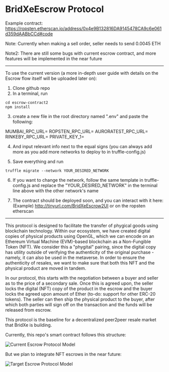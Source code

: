 # BridXeEscrow Protocol

Example contract: https://ropsten.etherscan.io/address/0x4e9B132816DA9145478CA9c6e061d359dAABbCCd#code

Note: Currently when making a sell order, seller needs to send 0.0045 ETH 

Note2: There are still some bugs with current escrow contract, and more features will be implemented in the near future

----

To use the current version (a more in-depth user guide with details on the Escrow flow itself will be uploaded later on):

1. Clone github repo
2. In a terminal, run 

```
cd escrow-contract2
npm install 
```

3. create a new file in the root directory named ".env" and paste the following: 

MUMBAI_RPC_URL=
ROPSTEN_RPC_URL=
AURORATEST_RPC_URL=
RINKEBY_RPC_URL=
PRIVATE_KEY_1=

4. And input relevant info next to the equal signs (you can always add more as you add more networks to deploy to in truffle-config.js)

5. Save everything and run

```
truffle migrate --network YOUR_DESIRED_NETWORK
```

6. If you want to change the network, follow the same template in truffle-config.js and replace the "YOUR_DESIRED_NETWORK" in the terminal line above with the other network's name

7. The contract should be deployed soon, and you can interact with it here: (Example) http://tinyurl.com/BridXeEscrow2UI or on the ropsten etherscan


----


This protocol is designed to facilitate the transfer of phygical goods using blockchain technology. Within our ecosystem, we have created digital copies of physical products using OpenGL, which we can encode on an Ethereum Virtual Machine (EVM)-based blockchain as a Non-Fungible Token (NFT). We consider this a "phygital" pairing, since the digital copy has utility outside of verifying the authenticity of the original purchase - namely, it can also be used in the metaverse. In order to ensure the authenticity of resales, we want to make sure that both this NFT and the physical product are moved in tandem.

In our protocol, this starts with the negotiation between a buyer and seller as to the price of a secondary sale. Once this is agreed upon, the seller locks the digital (NFT) copy of the product in the escrow and the buyer locks the agreed upon amount of Ether (to-do: support for other ERC-20 tokens). The seller can then ship the physical product to the buyer, after which both parties will sign off on the transaction and the funds will be released from escrow.

This protocol is the baseline for a decentralized peer2peer resale market that BridXe is building. 

Currently, this repo's smart contract follows this structure: 

![Current Escrow Protocol Model](https://i0.wp.com/research.csiro.au/blockchainpatterns/wp-content/uploads/sites/249/2021/09/seq_escrow.png?fit=667%2C843&ssl=1)


But we plan to integrate NFT escrows in the near future:

![Target Escrow Protocol Model](https://uploads-ssl.webflow.com/623554827d9ec206c26f8a15/6299492527b0441981fa3bd8_PhygitalResaleProtocol2.drawio.png)
